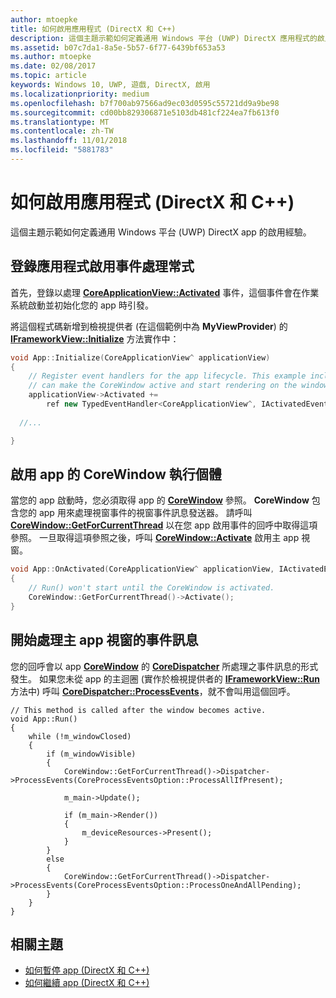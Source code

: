 ```yaml
---
author: mtoepke
title: 如何啟用應用程式 (DirectX 和 C++)
description: 這個主題示範如何定義通用 Windows 平台 (UWP) DirectX 應用程式的啟用經驗。
ms.assetid: b07c7da1-8a5e-5b57-6f77-6439bf653a53
ms.author: mtoepke
ms.date: 02/08/2017
ms.topic: article
keywords: Windows 10, UWP, 遊戲, DirectX, 啟用
ms.localizationpriority: medium
ms.openlocfilehash: b7f700ab97566ad9ec03d0595c55721dd9a9be98
ms.sourcegitcommit: cd00bb829306871e5103db481cf224ea7fb613f0
ms.translationtype: MT
ms.contentlocale: zh-TW
ms.lasthandoff: 11/01/2018
ms.locfileid: "5881783"
---
```

# <a name="how-to-activate-an-app-directx-and-c"></a>如何啟用應用程式 (DirectX 和 C++)



這個主題示範如何定義通用 Windows 平台 (UWP) DirectX app 的啟用經驗。

## <a name="register-the-app-activation-event-handler"></a>登錄應用程式啟用事件處理常式


首先，登錄以處理 [**CoreApplicationView::Activated**](https://msdn.microsoft.com/library/windows/apps/br225018) 事件，這個事件會在作業系統啟動並初始化您的 app 時引發。

將這個程式碼新增到檢視提供者 (在這個範例中為 **MyViewProvider**) 的 [**IFrameworkView::Initialize**](https://msdn.microsoft.com/library/windows/apps/hh700495) 方法實作中：

```cpp
void App::Initialize(CoreApplicationView^ applicationView)
{
    // Register event handlers for the app lifecycle. This example includes Activated, so that we
    // can make the CoreWindow active and start rendering on the window.
    applicationView->Activated +=
        ref new TypedEventHandler<CoreApplicationView^, IActivatedEventArgs^>(this, &App::OnActivated);
  
  //...

}
```

## <a name="activate-the-corewindow-instance-for-the-app"></a>啟用 app 的 CoreWindow 執行個體


當您的 app 啟動時，您必須取得 app 的 [**CoreWindow**](https://msdn.microsoft.com/library/windows/apps/br208225) 參照。 **CoreWindow** 包含您的 app 用來處理視窗事件的視窗事件訊息發送器。 請呼叫 [**CoreWindow::GetForCurrentThread**](https://msdn.microsoft.com/library/windows/apps/hh701589) 以在您 app 啟用事件的回呼中取得這項參照。 一旦取得這項參照之後，呼叫 [**CoreWindow::Activate**](https://msdn.microsoft.com/library/windows/apps/br208254) 啟用主 app 視窗。

```cpp
void App::OnActivated(CoreApplicationView^ applicationView, IActivatedEventArgs^ args)
{
    // Run() won't start until the CoreWindow is activated.
    CoreWindow::GetForCurrentThread()->Activate();
}
```

## <a name="start-processing-event-message-for-the-main-app-window"></a>開始處理主 app 視窗的事件訊息


您的回呼會以 app [**CoreWindow**](https://msdn.microsoft.com/library/windows/apps/br208225) 的 [**CoreDispatcher**](https://msdn.microsoft.com/library/windows/apps/br208211) 所處理之事件訊息的形式發生。 如果您未從 app 的主迴圈 (實作於檢視提供者的 [**IFrameworkView::Run**](https://msdn.microsoft.com/library/windows/apps/hh700505) 方法中) 呼叫 [**CoreDispatcher::ProcessEvents**](https://msdn.microsoft.com/library/windows/apps/br208215)，就不會叫用這個回呼。

``` syntax
// This method is called after the window becomes active.
void App::Run()
{
    while (!m_windowClosed)
    {
        if (m_windowVisible)
        {
            CoreWindow::GetForCurrentThread()->Dispatcher->ProcessEvents(CoreProcessEventsOption::ProcessAllIfPresent);

            m_main->Update();

            if (m_main->Render())
            {
                m_deviceResources->Present();
            }
        }
        else
        {
            CoreWindow::GetForCurrentThread()->Dispatcher->ProcessEvents(CoreProcessEventsOption::ProcessOneAndAllPending);
        }
    }
}
```

## <a name="related-topics"></a>相關主題


* [如何暫停 app (DirectX 和 C++)](how-to-suspend-an-app-directx-and-cpp.md)
* [如何繼續 app (DirectX 和 C++)](how-to-resume-an-app-directx-and-cpp.md)

 

 




